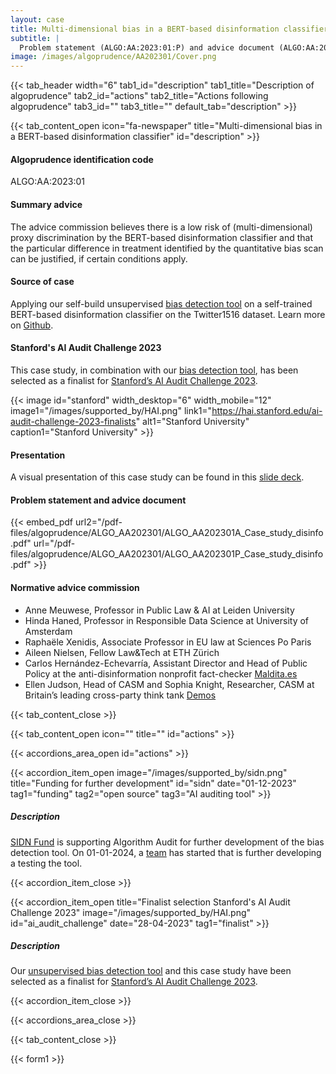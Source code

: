```yaml
---
layout: case
title: Multi-dimensional bias in a BERT-based disinformation classifier
subtitle: |
  Problem statement (ALGO:AA:2023:01:P) and advice document (ALGO:AA:2023:01:A)
image: /images/algoprudence/AA202301/Cover.png
---
```


{{< tab_header width="6" tab1_id="description" tab1_title="Description of algoprudence" tab2_id="actions" tab2_title="Actions following algoprudence" tab3_id="" tab3_title="" default_tab="description" >}}

{{< tab_content_open icon="fa-newspaper" title="Multi-dimensional bias in a BERT-based disinformation classifier" id="description" >}}

#### Algoprudence identification code

ALGO:AA:2023:01

#### Summary advice

The advice commission believes there is a low risk of (multi-dimensional) proxy discrimination by the BERT-based disinformation classifier and that the particular difference in treatment identified by the quantitative bias scan can be justified, if certain conditions apply.

#### Source of case

Applying our self-build unsupervised [bias detection tool](/technical-tools/bdt/) on a self-trained BERT-based disinformation classifier on the Twitter1516 dataset. Learn more on [Github](https://github.com/NGO-Algorithm-Audit/Bias-detection-tool).

#### Stanford's AI Audit Challenge 2023

This case study, in combination with our [bias detection tool](/technical-tools/bdt/), has been selected as a finalist for [Stanford’s AI Audit Challenge 2023](https://hai.stanford.edu/ai-audit-challenge-2023-finalists).

{{< image id="stanford" width_desktop="6" width_mobile="12" image1="/images/supported_by/HAI.png" link1="https://hai.stanford.edu/ai-audit-challenge-2023-finalists" alt1="Stanford University" caption1="Stanford University" >}}

#### Presentation

A visual presentation of this case study can be found in this [slide deck](https://github.com/NGO-Algorithm-Audit/Bias_scan/blob/master/Main_presentation_joint_fairness_assessment_method.pdf).

#### Problem statement and advice document

{{< embed_pdf url2="/pdf-files/algoprudence/ALGO_AA202301/ALGO_AA202301A_Case_study_disinfo.pdf" url="/pdf-files/algoprudence/ALGO_AA202301/ALGO_AA202301P_Case_study_disinfo.pdf" >}}

#### Normative advice commission

* Anne Meuwese, Professor in Public Law & AI at Leiden University
* Hinda Haned, Professor in Responsible Data Science at University of Amsterdam
* Raphaële Xenidis, Associate Professor in EU law at Sciences Po Paris
* Aileen Nielsen, Fellow Law\&Tech at ETH Zürich
* Carlos Hernández-Echevarría, Assistant Director and Head of Public Policy at the anti-disinformation nonprofit fact-checker [Maldita.es](https://maldita.es/maldita-es-journalism-to-not-be-fooled/)
* Ellen Judson, Head of CASM and Sophia Knight, Researcher, CASM at Britain’s leading cross-party think tank [Demos](https://demos.co.uk/)

{{< tab_content_close >}}

{{< tab_content_open icon="" title="" id="actions" >}}

{{< accordions_area_open id="actions" >}}

{{< accordion_item_open image="/images/supported_by/sidn.png" title="Funding for further development" id="sidn" date="01-12-2023" tag1="funding" tag2="open source" tag3="AI auditing tool" >}}

##### Description

[SIDN Fund](https://www.sidnfonds.nl/projecten/open-source-ai-auditing) is supporting Algorithm Audit for further development of the bias detection tool. On 01-01-2024, a [team](/nl/about/teams/#bdt) has started that is further developing a testing the tool.

{{< accordion_item_close >}}

{{< accordion_item_open title="Finalist selection Stanford's AI Audit Challenge 2023" image="/images/supported_by/HAI.png" id="ai_audit_challenge" date="28-04-2023" tag1="finalist" >}}

##### Description

Our [unsupervised bias detection tool](/technical-tools/bdt/) and this case study have been selected as a finalist for [Stanford’s AI Audit Challenge 2023](https://hai.stanford.edu/ai-audit-challenge-2023-finalists).

{{< accordion_item_close >}}

{{< accordions_area_close >}}

{{< tab_content_close >}}

{{< form1 >}}
